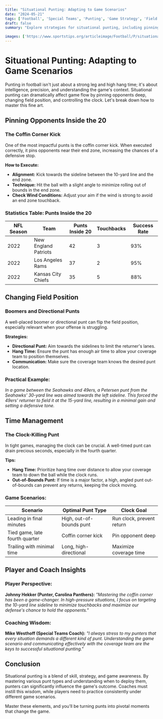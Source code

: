 ```yaml
---
title: "Situational Punting: Adapting to Game Scenarios"
date: "2024-05-21"
tags: ['Football', 'Special Teams', 'Punting', 'Game Strategy', 'Field Position', 'Coaching Tips', 'Player Knowledge', 'Time Management', 'Game Scenarios']
draft: false
summary: "Explore strategies for situational punting, including pinning opponents, changing field position, and time management."

images: ['https://www.sportstips.org/articleimage/Football/P/situational_punting_adapting_to_game_scenarios.webp']
---
```


# Situational Punting: Adapting to Game Scenarios

Punting in football isn't just about a strong leg and high hang time; it's about intelligence, precision, and understanding the game's context. Situational punting can dramatically affect game flow by pinning opponents deep, changing field position, and controlling the clock. Let's break down how to master this fine art.

## Pinning Opponents Inside the 20

### The Coffin Corner Kick

One of the most impactful punts is the coffin corner kick. When executed correctly, it pins opponents near their end zone, increasing the chances of a defensive stop.

**How to Execute:**
- **Alignment:** Kick towards the sideline between the 10-yard line and the end zone.
- **Technique:** Hit the ball with a slight angle to minimize rolling out of bounds in the end zone.
- **Check Wind Conditions:** Adjust your aim if the wind is strong to avoid an end zone touchback.

### Statistics Table: Punts Inside the 20

| NFL Season | Team                   | Punts Inside 20 | Touchbacks | Success Rate |
|------------|------------------------|-----------------|------------|--------------|
| 2022       | New England Patriots   | 42              | 3          | 93%          |
| 2022       | Los Angeles Rams       | 37              | 2          | 95%          |
| 2022       | Kansas City Chiefs     | 35              | 5          | 88%          |

## Changing Field Position

### Boomers and Directional Punts

A well-placed boomer or directional punt can flip the field position, especially relevant when your offense is struggling.

**Strategies:**
- **Directional Punt:** Aim towards the sidelines to limit the returner's lanes.
- **Hang Time:** Ensure the punt has enough air time to allow your coverage team to position themselves.
- **Communication:** Make sure the coverage team knows the desired punt location.

### Practical Example: 
*In a game between the Seahawks and 49ers, a Petersen punt from the Seahawks' 30-yard line was aimed towards the left sideline. This forced the 49ers' returner to field it at the 15-yard line, resulting in a minimal gain and setting a defensive tone.*

## Time Management

### The Clock-Killing Punt

In tight games, managing the clock can be crucial. A well-timed punt can drain precious seconds, especially in the fourth quarter.

**Tips:**
- **Hang Time:** Prioritize hang time over distance to allow your coverage team to down the ball while the clock runs.
- **Out-of-Bounds Punt:** If time is a major factor, a high, angled punt out-of-bounds can prevent any returns, keeping the clock moving.

### Game Scenarios:

| Scenario                                | Optimal Punt Type        | Clock Goal                |
|-----------------------------------------|--------------------------|---------------------------|
| Leading in final minutes                | High, out-of-bounds punt | Run clock, prevent return |
| Tied game, late fourth quarter          | Coffin corner kick       | Pin opponent deep         |
| Trailing with minimal time              | Long, high-directional   | Maximize coverage time    |

## Player and Coach Insights

### Player Perspective:
**Johnny Hekker (Punter, Carolina Panthers):**
*"Mastering the coffin corner has been a game-changer. In high-pressure situations, I focus on targeting the 10-yard line sideline to minimize touchbacks and maximize our defense's chance to hold the opponents."*

### Coaching Wisdom:
**Mike Westhoff (Special Teams Coach):**
*"I always stress to my punters that every situation demands a different kind of punt. Understanding the game scenario and communicating effectively with the coverage team are the keys to successful situational punting."*

## Conclusion

Situational punting is a blend of skill, strategy, and game awareness. By mastering various punt types and understanding when to deploy them, punters can significantly influence the game's outcome. Coaches must instill this wisdom, while players need to practice consistently under different game scenarios. 

Master these elements, and you’ll be turning punts into pivotal moments that change the game.

```

